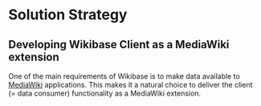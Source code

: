 # Solution Strategy

## Developing Wikibase Client as a MediaWiki extension

One of the main requirements of Wikibase is to make data available to [MediaWiki](../overview/12-Glossary.md#mediawiki) applications. This makes it a natural choice to deliver the client (= data consumer) functionality as a MediaWiki extension.
